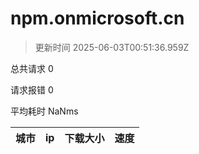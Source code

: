 
  # npm.onmicrosoft.cn

  > 更新时间 2025-06-03T00:51:36.959Z
  
  总共请求 0

  请求报错 0

  平均耗时 NaNms

|城市|ip|下载大小|速度|
|-----|----------|---|---|

  